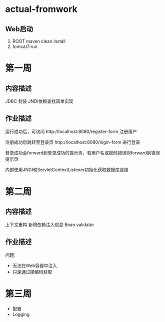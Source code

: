 # actual-fromwork

## Web启动
1. ROOT maven  clean <next> install
2. tomcat7:run

# 第一周
## 内容描述
JDBC 封装
JNDI依赖查找简单实现
## 作业描述
运行成功后，可访问 http://localhost:8080/register-form 注册用户

注册成功后跳转至登录页 http://localhost:8080/login-form 进行登录

登录成功会forward到登录成功的提示页，若用户名或密码错误则forward到错误提示页

内部使用JNDI和ServletContextListener初始化获取数据库连接

# 第二周
## 内容描述
上下文重构 新增依赖注入信息
Bean validator
## 作业描述
问题:
- 无法在Web容器中注入
- 只是通过硬编码获取
# 第三周
- 配置
- Logging